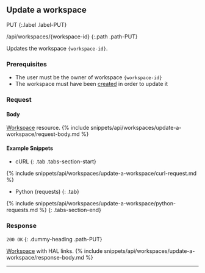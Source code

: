 ## Update a workspace

PUT
{:.label .label-PUT}

/api/workspaces/{workspace-id}
{:.path .path-PUT}

Updates the workspace `{workspace-id}`.

### Prerequisites

- The user must be the owner of workspace `{workspace-id}`
- The workspace must have been [created](#create-a-workspace) in order to update it

### Request
#### Body
[Workspace](#workspace) resource.
{% include snippets/api/workspaces/update-a-workspace/request-body.md %}

#### Example Snippets
- cURL
{: .tab .tabs-section-start}

{% include snippets/api/workspaces/update-a-workspace/curl-request.md %}

- Python (requests)
{: .tab}

{% include snippets/api/workspaces/update-a-workspace/python-requests.md %}
{: .tabs-section-end}

### Response
`200 OK`
{: .dummy-heading .path-PUT}

[Workspace](#workspace) with HAL links.
{% include snippets/api/workspaces/update-a-workspace/response-body.md %}

---
